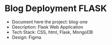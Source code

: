 # Blog Deployment FLASK
- Document here the project: blog-one
- Description: Flask Web Application
- Tech Stack: CSS, html, Flask, MongoDB
- Design: Figma

